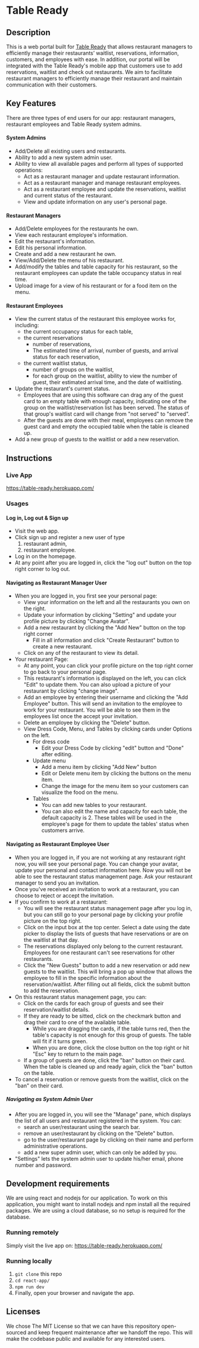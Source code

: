 # Table Ready

## Description 

This is a web portal built for [Table Ready](http://www.tableready.net) that allows restaurant managers to efficiently manage their restaurants’ waitlist, reservations, information, customers, and employees with ease. In addition, our portal will be integrated with the Table Ready's mobile app that customers use to add reservations, waitlist and check out restaurants. We aim to facilitate restaurant managers to efficiently manage their restaurant and maintain communication with their customers.    

## Key Features
There are three types of end users for our app: restaurant managers, restaurant employees and Table Ready system admins.

#### System Admins
* Add/Delete all existing users and restaurants. 
* Ability to add a new system admin user.
* Ability to view all available pages and perform all types of supported operations:
  * Act as a restaurant manager and update restaurant information.
  * Act as a restaurant manager and manage restaurant employees. 
  * Act as a restaurant employee and update the reservations, waitlist and current status of the restaurant.  
  * View and update information on any user's personal page. 
  
#### Restaurant Managers
* Add/Delete employees for the restaurants he own.
* View each restaurant employee's information.
* Edit the restaurant's information.
* Edit his personal information.
* Create and add a new restaurant he own.
* View/Add/Delete the menu of his restaurant.
* Add/modify the tables and table capacity for his restaurant, so the restaurant employees can update the table occupancy status in real time. 
* Upload image for a view of his restaurant or for a food item on the menu.  

#### Restaurant Employees
* View the current status of the restaurant this employee works for, including:
  * the current occupancy status for each table,
  * the current reservations
    * number of reservations,
    * The estimated time of arrival, number of guests, and arrival status for each reservation,
  * the current waitlist status,
    * number of groups on the waitlist,
    * for each group on the waitlist, ability to view the number of guest, their estimated arrival time, and the date of waitlisting. 
* Update the restaurant's current status.
	* Employees that are using this software can drag any of the guest card to an empty table with enough capacity, indicating one of the group on the waitlist/reservation list has been served. The status of that group's waitlist card will change from "not served" to "served". 
	* After the guests are done with their meal, employees can remove the guest card and empty the occupied table when the table is cleaned up. 
* Add a new group of guests to the waitlist or add a new reservation. 

## Instructions

 ### Live App
 https://table-ready.herokuapp.com/
 
 ### Usages
 #### Log in, Log out & Sign up
 - Visit the web app. 
 - Click sign up and register a new user of type 
     1) restaurant admin,
     2) restaurant employee.
 - Log in on the homepage.
 - At any point after you are logged in, click the "log out" button on the top right corner to log out. 
 
 #### Navigating as Restaurant Manager User
 - When you are logged in, you first see your personal page:
   - View your information on the left and all the restaurants you own on the right.
   - Update your information by clicking "Setting" and update your profile picture by clicking "Change Avatar".
   - Add a new restaurant by clicking the "Add New" button on the top right corner
       * Fill in all information and click "Create Restaurant" button to create a new restaurant.
   - Click on any of the restaurant to view its detail.
 - Your restaurant Page:
   * At any point, you can click your profile picture on the top right corner to go back to your personal page.
   * This restaurant's information is displayed on the left, you can click "Edit" to update them. You can also upload a picture of your restaurant by clicking "change image". 
   * Add an employee by entering their username and clicking the "Add Employee" button. This will send an invitation to the employee to work for your restaurant. You will be able to see them in the employees list once the accept your invitation.
   * Delete an employee by clicking the "Delete" button.
   * View Dress Code, Menu, and Tables by clicking cards under Options on the left. 
       - For dress code
           * Edit your Dress Code by clicking "edit" button and "Done" after editing.
       - Update menu
           * Add a menu item by clicking "Add New" button
           * Edit or Delete menu item by clicking the buttons on the menu item.
           * Change the image for the menu item so your customers can visualize the food on the menu.
       - Tables
           * You can add new tables to your restaurant.
           * You can also edit the name and capacity for each table, the default capacity is 2. These tables will be used in the employee's page for them to update the tables' status when customers arrive.


#### Navigating as Restaurant Employee User
- When you are logged in, if you are not working at any restaurant right now, you will see your personal page. You can change your avatar, update your personal and contact information here. Now you will not be able to see the restaurant status management page. Ask your restaurant manager to send you an invitation.
- Once you've received an invitation to work at a restaurant, you can choose to reject or accept the invitation.
- If you confirm to work at a restaurant:
    * You will see the restaurant status management page after you log in, but you can still go to your personal page by clicking your profile picture on the top right. 
    * Click on the input box at the top center. Select a date using the date picker to display the lists of guests that have reservations or are on the waitlist at that day. 
    * The reservations displayed only belong to the current restaurant. Employees for one restaurant can't see reservations for other restaurants. 
    * Click the "New Guests" button to add a new reservation or add new guests to the waitlist. This will bring a pop up window that allows the employee to fill in the specific information about the reservation/waitlist. After filling out all fields, click the submit button to add the reservation.
- On this restaurant status management page, you can:
    * Click on the cards for each group of guests and see their reservation/waitlist details. 
    * If they are ready to be sitted, click on the checkmark button and drag their card to one of the available table.
        * While you are dragging the cards, if the table turns red, then the table's capacity is not enough for this group of guests. The table will fit if it turns green. 
        * When you are done, click the close button on the top right or hit "Esc" key to return to the main page.
    * If a group of guests are done, click the "ban" button on their card. When the table is cleaned up and ready again, click the "ban" button on the table.
- To cancel a reservation or remove guests from the waitlist, click on the "ban" on their card.

##### Navigating as System Admin User
- After you are logged in, you will see the "Manage" pane, which displays the list of all users and restaurant registered in the system. You can:
  - search an user/restaurant using the search bar.
  - remove an user/restaurant by clicking on the "Delete" button.
  - go to the user/restaurant page by clicking on their name and perform administrative operations.
  - add a new super admin user, which can only be added by you. 
- "Settings" lets the system admin user to update his/her email, phone number and password. 

## Development requirements
We are using react and nodejs for our application. To work on this application, you might want to install nodejs and npm install all the required packages. We are using a cloud database, so no setup is required for the database.

### Running remotely
Simply visit the live app on:  https://table-ready.herokuapp.com/

### Running locally
1. `git clone` this repo
2. `cd react-app/`
3. `npm run dev`
4. Finally, open your browser and navigate the app. 



 ## Licenses 

 We chose The MIT License so that we can have this repository open-sourced and keep frequent maintenance after we handoff the repo. 
 This will make the codebase public and available for any interested users.  

